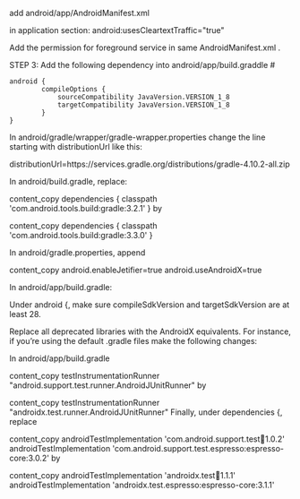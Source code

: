 
add android/app/AndroidManifest.xml
<service
    android:name="pro.zahedi.flutter.plugin.player.az_player_plugin.AudioService"
    android:enabled="true"
    android:exported="false">
</service>

in application section: 
android:usesCleartextTraffic="true"

Add the permission for foreground service in same AndroidManifest.xml .

 <uses-permission android:name="android.permission.FOREGROUND_SERVICE" />

 STEP 3: Add the following dependency into android/app/build.graddle #

    android {
            compileOptions {
                sourceCompatibility JavaVersion.VERSION_1_8
                targetCompatibility JavaVersion.VERSION_1_8
            }
    }


In android/gradle/wrapper/gradle-wrapper.properties change the line starting with distributionUrl like this:

distributionUrl=https\://services.gradle.org/distributions/gradle-4.10.2-all.zip


In android/build.gradle, replace:

content_copy
dependencies {
    classpath 'com.android.tools.build:gradle:3.2.1'
}
by

content_copy
dependencies {
    classpath 'com.android.tools.build:gradle:3.3.0'
}



In android/gradle.properties, append

content_copy
android.enableJetifier=true
android.useAndroidX=true


In android/app/build.gradle:

Under android {, make sure compileSdkVersion and targetSdkVersion are at least 28.



Replace all deprecated libraries with the AndroidX equivalents. For instance, if you’re using the default .gradle files make the following changes:

In android/app/build.gradle

content_copy
testInstrumentationRunner "android.support.test.runner.AndroidJUnitRunner"
by

content_copy
testInstrumentationRunner "androidx.test.runner.AndroidJUnitRunner"
Finally, under dependencies {, replace

content_copy
androidTestImplementation 'com.android.support.test:runner:1.0.2'
androidTestImplementation 'com.android.support.test.espresso:espresso-core:3.0.2'
by

content_copy
androidTestImplementation 'androidx.test:runner:1.1.1'
androidTestImplementation 'androidx.test.espresso:espresso-core:3.1.1'

